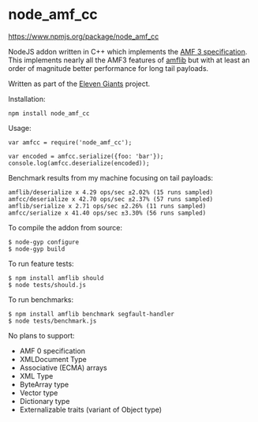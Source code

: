 node_amf_cc
===========
https://www.npmjs.org/package/node_amf_cc

NodeJS addon written in C++ which implements the [AMF 3 specification](http://wwwimages.adobe.com/www.adobe.com/content/dam/Adobe/en/devnet/amf/pdf/amf-file-format-spec.pdf).  This implements nearly all the AMF3 features of [amflib](https://www.npmjs.org/package/amflib) but with at least an order of magnitude better performance for long tail payloads.

Written as part of the [Eleven Giants](https://github.com/ElevenGiants) project.

Installation:

    npm install node_amf_cc

Usage:

    var amfcc = require('node_amf_cc');

    var encoded = amfcc.serialize({foo: 'bar'});
    console.log(amfcc.deserialize(encoded));

Benchmark results from my machine focusing on tail payloads:

    amflib/deserialize x 4.29 ops/sec ±2.02% (15 runs sampled)
    amfcc/deserialize x 42.70 ops/sec ±2.37% (57 runs sampled)
    amflib/serialize x 2.71 ops/sec ±2.26% (11 runs sampled)
    amfcc/serialize x 41.40 ops/sec ±3.30% (56 runs sampled)

To compile the addon from source:

    $ node-gyp configure
    $ node-gyp build

To run feature tests:

    $ npm install amflib should
    $ node tests/should.js

To run benchmarks:

    $ npm install amflib benchmark segfault-handler
    $ node tests/benchmark.js

No plans to support:
* AMF 0 specification
* XMLDocument Type
* Associative (ECMA) arrays
* XML Type 
* ByteArray type
* Vector type
* Dictionary type
* Externalizable traits (variant of Object type)


